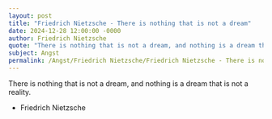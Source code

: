 ```yaml
---
layout: post
title: "Friedrich Nietzsche - There is nothing that is not a dream"
date: 2024-12-28 12:00:00 -0000
author: Friedrich Nietzsche
quote: "There is nothing that is not a dream, and nothing is a dream that is not a reality."
subject: Angst
permalink: /Angst/Friedrich Nietzsche/Friedrich Nietzsche - There is nothing that is not a dream
---
```


There is nothing that is not a dream, and nothing is a dream that is not a reality.

- Friedrich Nietzsche
